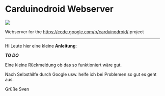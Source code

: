 Carduinodroid Webserver
=======================

![](https://raw.github.com/xDreamCoding/carduinodroid_webserver/master/Carduinodroid/war/pics/Logofin.png)

Webserver for the https://code.google.com/p/carduinodroid/ project
_______________________

Hi Leute hier eine kleine **Anleitung**:

***TO DO***

Eine kleine Rückmeldung ob das so funktioniert wäre gut.

Nach Selbsthilfe durch Google usw. helfe ich bei Problemen so gut es geht aus.

Grüße Sven
